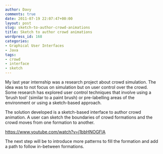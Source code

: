 ```yaml
---
author: Davy
comments: true
date: 2011-07-19 22:07:47+00:00
layout: post
slug: sketch-to-author-crowd-animations
title: Sketch to author crowd animations
wordpress_id: 168
categories:
- Graphical User Interfaces
- Java
tags:
- crowd
- interface
- sketch
---
```


My last year internship was a research project about crowd simulation. The idea was to not focus on simulation but on user control over the crowd. Some research has explored user control techniques that involve using a ‘brush tool’ (similar to a paint brush) or pre-labelling areas of the environment or using a sketch-based approach. 

The solution developed is a sketch-based interface to author crowd animation. A user can sketch the boundaries of crowd formations and the crowd moves from one formation to another. 

https://www.youtube.com/watch?v=j1bbHNOGFlA

The next step will be to introduce more patterns to fill the formation and add a path to follow in-between formations.
